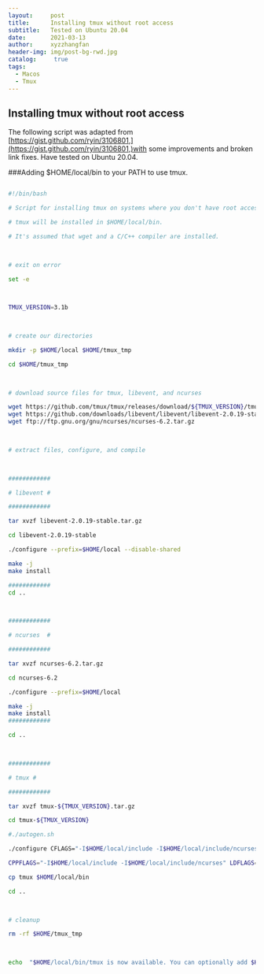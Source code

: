 ```yaml
---
layout:     post
title:      Installing tmux without root access
subtitle:   Tested on Ubuntu 20.04
date:       2021-03-13
author:     xyzzhangfan
header-img: img/post-bg-rwd.jpg
catalog: 	 true
tags:
  - Macos
  - Tmux
---
```


## Installing tmux without root access

The following script  was adapted from [https://gist.github.com/ryin/3106801,](https://gist.github.com/ryin/3106801,)with some improvements and broken link fixes. Have tested on Ubuntu 20.04.

###Adding $HOME/local/bin to your PATH to use tmux.

``` sh

#!/bin/bash

# Script for installing tmux on systems where you don't have root access.

# tmux will be installed in $HOME/local/bin.

# It's assumed that wget and a C/C++ compiler are installed.

  

# exit on error

set -e

  

TMUX_VERSION=3.1b

  

# create our directories

mkdir -p $HOME/local $HOME/tmux_tmp

cd $HOME/tmux_tmp

  

# download source files for tmux, libevent, and ncurses

wget https://github.com/tmux/tmux/releases/download/${TMUX_VERSION}/tmux-${TMUX_VERSION}.tar.gz
wget https://github.com/downloads/libevent/libevent/libevent-2.0.19-stable.tar.gz
wget ftp://ftp.gnu.org/gnu/ncurses/ncurses-6.2.tar.gz

  

# extract files, configure, and compile

  

############

# libevent #

############

tar xvzf libevent-2.0.19-stable.tar.gz

cd libevent-2.0.19-stable

./configure --prefix=$HOME/local --disable-shared

make -j
make install 

############
cd ..

  

############

# ncurses  #

############

tar xvzf ncurses-6.2.tar.gz

cd ncurses-6.2

./configure --prefix=$HOME/local

make -j
make install  
############

cd ..

  

############

# tmux #

############

tar xvzf tmux-${TMUX_VERSION}.tar.gz

cd tmux-${TMUX_VERSION}

#./autogen.sh

./configure CFLAGS="-I$HOME/local/include -I$HOME/local/include/ncurses" LDFLAGS="-L$HOME/local/lib -L$HOME/local/include/ncurses -L$HOME/local/include"

CPPFLAGS="-I$HOME/local/include -I$HOME/local/include/ncurses" LDFLAGS="-static -L$HOME/local/include -L$HOME/local/include/ncurses -L$HOME/local/lib" make

cp tmux $HOME/local/bin

cd ..

  

# cleanup

rm -rf $HOME/tmux_tmp

  

echo  "$HOME/local/bin/tmux is now available. You can optionally add $HOME/local/bin to your PATH."
```

